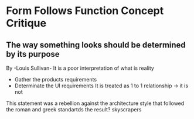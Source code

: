# Form Follows Function Concept Critique 
## The way something looks should be determined by its purpose

By -Louis Sullivan-
It is a poor interpretation of what is reality
- Gather the products requirements
- Determinate the UI requirements
It is treated as 1 to 1 relationship -> it is not

This statement was a rebellion against the architecture style that followed the roman and greek standartds
the result? skyscrapers



